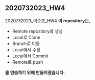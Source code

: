 ## 2020732023_HW4
2020732023_이준호_HW4
**이 repository는,**
* Remote repository의 생성
* Local로 Clone
* Branch로 이동
* Local에서 수정
* Local에서 Commit
* Remote로 push  

**를 연습하기 위해 만들어졌습니다.**
